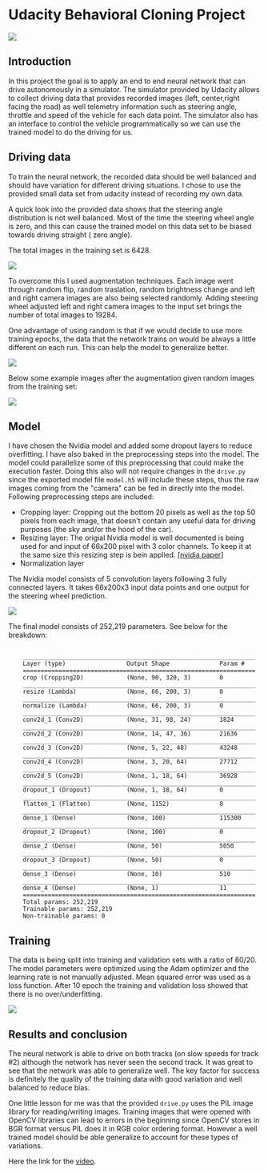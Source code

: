 # Udacity Behavioral Cloning Project

![](img/project.png)

## Introduction

In this project the goal is to apply an end to end neural network that can drive autonomously in a simulator. The simulator provided by Udacity allows to collect driving data that provides recorded images (left, center,right facing the road) as well telemetry information such as steering angle, throttle and speed of the vehicle for each data point. The simulator also has an interface to control the vehicle programmatically so we can use the trained model to do the driving for us.


## Driving data
To train the neural network, the recorded data should be well balanced and should have variation for different driving situations.
I chose to use the provided small data set from udacity instead of recording my own data.

A quick look into the provided data shows that the steering angle distribution is not well balanced. Most of the time the steering wheel angle is zero, and this can cause the trained model on this data set to be biased towards driving straight ( zero angle).

The total images in the training set is 6428.

![](img/histogram.png)

To overcome this I used augmentation techniques. Each image went through random flip, random traslation, random brightness change and left and right camera images are also being selected randomly. Adding steering wheel adjusted left and right camera images to the input set brings the number of total images to 19284.

One advantage of using random is that if we would decide to use more training epochs, the data that the network trains on would be always a little different on each run. This can help the model to generalize better.

![](img/hist_after.png)

Below some example images after the augmentation given random images from the training set:

![](img/sample_augmentation.png)


## Model

I have chosen the Nvidia model and added some dropout layers to reduce overfitting. I have also baked in the preprocessing steps into the model. The model could parallelize some of this preprocessing that could make the execution faster. Doing this also will not require changes in the `drive.py` since the exported model file `model.h5` will include these steps, thus the raw images coming from the "camera" can be fed in directly into the model. Following preprocessing steps are included:

* Cropping layer: Cropping out the bottom 20 pixels as well as the top 50 pixels from each image, that doesn't contain any useful data for driving purposes (the sky and/or the hood of the car).
* Resizing layer: The origial Nvidia model is well documented is being used for and input of 66x200 pixel with 3 color channels. To keep it at the same size this resizing step is bein applied. [[nvidia paper](https://arxiv.org/pdf/1704.07911.pdf)]
* Normalization layer

The Nvidia model consists of 5 convolution layers following 3 fully connected layers. It takes 66x200x3 input data points and one output for the steering wheel prediction.

![](img/nvidia_model.png)

The final model consists of 252,219 parameters. See below for the breakdown:
 
```

    _________________________________________________________________
    Layer (type)                 Output Shape              Param #   
    =================================================================
    crop (Cropping2D)            (None, 90, 320, 3)        0         
    _________________________________________________________________
    resize (Lambda)              (None, 66, 200, 3)        0         
    _________________________________________________________________
    normalize (Lambda)           (None, 66, 200, 3)        0         
    _________________________________________________________________
    conv2d_1 (Conv2D)            (None, 31, 98, 24)        1824      
    _________________________________________________________________
    conv2d_2 (Conv2D)            (None, 14, 47, 36)        21636     
    _________________________________________________________________
    conv2d_3 (Conv2D)            (None, 5, 22, 48)         43248     
    _________________________________________________________________
    conv2d_4 (Conv2D)            (None, 3, 20, 64)         27712     
    _________________________________________________________________
    conv2d_5 (Conv2D)            (None, 1, 18, 64)         36928     
    _________________________________________________________________
    dropout_1 (Dropout)          (None, 1, 18, 64)         0         
    _________________________________________________________________
    flatten_1 (Flatten)          (None, 1152)              0         
    _________________________________________________________________
    dense_1 (Dense)              (None, 100)               115300    
    _________________________________________________________________
    dropout_2 (Dropout)          (None, 100)               0         
    _________________________________________________________________
    dense_2 (Dense)              (None, 50)                5050      
    _________________________________________________________________
    dropout_3 (Dropout)          (None, 50)                0         
    _________________________________________________________________
    dense_3 (Dense)              (None, 10)                510       
    _________________________________________________________________
    dense_4 (Dense)              (None, 1)                 11        
    =================================================================
    Total params: 252,219
    Trainable params: 252,219
    Non-trainable params: 0

```

## Training


The data is being split into training and validation sets with a ratio of 80/20. The model parameters were optimized using the Adam optimizer and the learning rate is not manually adjusted. Mean squared error was used as a loss function. After 10 epoch the training and validation loss showed that there is no over/underfitting. 

![](img/training_loss.png)



## Results and conclusion

The neural network is able to drive on both tracks (on slow speeds for track #2) although the network has never seen the second track. It was great to see that the network was able to generalize well. The key factor for success is definitely the quality of the training data with good variation and well balanced to reduce bias.

One little lesson for me was that the provided `drive.py` uses the PIL image library for reading/writing images. Training images that were opened with OpenCV libraries can lead to errors in the beginning since OpenCV stores in BGR format versus PIL does it in RGB color ordering format. However a well trained model should be able generalize to account for these types of variations.

Here the link for the [video](../code/run1.mp4).


